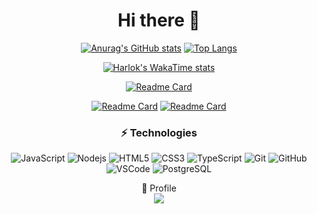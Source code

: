 <div align="center">
<H1>Hi there 👋</H1>

  [![Anurag's GitHub stats](https://github-readme-stats.vercel.app/api?username=antoniovini47&hide=contribs&show_icons=true&theme=dark&rank_icon=percentile&line_height=29)](https://github.com/anuraghazra/github-readme-stats) [![Top Langs](https://github-readme-stats.vercel.app/api/top-langs/?username=antoniovini47&theme=dark&langs_count=10&layout=compact)](https://github.com/anuraghazra/github-readme-stats)
   
  [![Harlok's WakaTime stats](https://github-readme-stats.vercel.app/api/wakatime?username=@antoniovini47&layout=compact)](https://github.com/anuraghazra/github-readme-stats)
  
  [![Readme Card](https://github-readme-stats.vercel.app/api/pin/?username=antoniovini47&repo=PetPlanet&theme=dark)](https://github.com/anuraghazra/github-readme-stats)
  
  [![Readme Card](https://github-readme-stats.vercel.app/api/pin/?username=antoniovini47&repo=GeradorDeCPF-Python-API-4Devs&theme=dark)](https://github.com/anuraghazra/github-readme-stats)
  [![Readme Card](https://github-readme-stats.vercel.app/api/pin/?username=antoniovini47&repo=GeradorDeDadosPessoais-Python-API-4Devs&theme=dark)](https://github.com/anuraghazra/github-readme-stats)


### ⚡ Technologies

<p align="center"> 

![JavaScript](https://img.shields.io/badge/-JavaScript-black?style=flat-square&logo=javascript)
![Nodejs](https://img.shields.io/badge/-Nodejs-339933?style=flat-square&logo=Node.js&logoColor=white)
![HTML5](https://img.shields.io/badge/-HTML5-E34F26?style=flat-square&logo=html5&logoColor=white)
![CSS3](https://img.shields.io/badge/-CSS3-1572B6?style=flat-square&logo=css3)
![TypeScript](https://img.shields.io/badge/-TypeScript-007ACC?style=flat-square&logo=typescript)
![Git](https://img.shields.io/badge/-Git-black?style=flat-square&logo=git)
![GitHub](https://img.shields.io/badge/-GitHub-181717?style=flat-square&logo=github)
![VSCode](https://img.shields.io/badge/-VSCode-007ACC?style=flat-square&logo=visual-studio-code&logoColor=white)
![PostgreSQL](https://img.shields.io/badge/-PostgreSQL-336791?style=flat-square&logo=postgresql)
</p>
</div>

<div align="center">
👤 Profile <br>
<a href="https://www.linkedin.com/in/antoniovini47/" target="_blank"><img src="https://img.shields.io/badge/LinkedIn-0077B5?style=for-the-badge&logo=linkedin&logoColor=white"</a>
</div>
